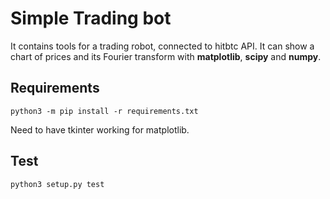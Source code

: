 # Simple Trading bot

It contains tools for a trading robot, connected to hitbtc API.
It can show a chart of prices and its Fourier transform with **matplotlib**, **scipy** and **numpy**.

## Requirements
`python3 -m pip install -r requirements.txt`

Need to have tkinter working for matplotlib.

## Test

`python3 setup.py test`
